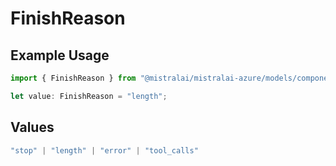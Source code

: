 # FinishReason

## Example Usage

```typescript
import { FinishReason } from "@mistralai/mistralai-azure/models/components";

let value: FinishReason = "length";
```

## Values

```typescript
"stop" | "length" | "error" | "tool_calls"
```